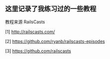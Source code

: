 ## 这里记录了我练习过的一些教程
教程来源 RailsCasts

[1] http://railscasts.com/

[2] https://github.com/ryanb/railscasts-episodes

[3] https://github.com/railscasts
